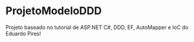 # ProjetoModeloDDD
Projeto baseado no tutorial de ASP.NET C#, DDD, EF, AutoMapper e IoC do Eduardo Pires!
